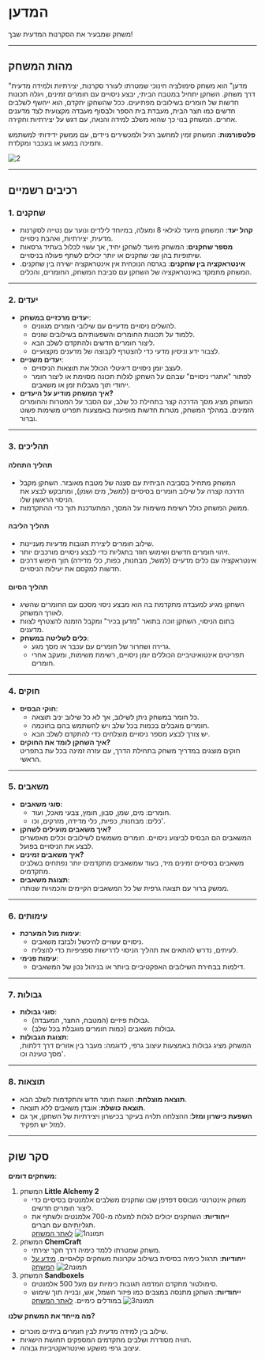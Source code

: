 # המדען

משחק שמבעיר את הסקרנות המדעית שבך!

---

## מהות המשחק  

"מדען" הוא משחק סימולציה חינוכי שמטרתו לעורר סקרנות, יצירתיות ולמידה מדעית דרך משחק. השחקן יתחיל במטבח הביתי, יבצע ניסויים עם חומרים זמינים, ויגלה תכונות חדשות של חומרים בשילובים מפתיעים. ככל שהשחקן יתקדם, הוא ייחשף לשלבים חדשים כמו חצר הבית, מעבדת בית הספר ולבסוף מעבדה מקצועית לצד מדענים אחרים. המשחק בנוי כך שהוא משלב למידה והנאה, עם דגש על יצירתיות וחקירה.

**פלטפורמות**: המשחק זמין למחשב רגיל ולמכשירים ניידים, עם ממשק ידידותי למשתמש ותמיכה במגע או בעכבר ומקלדת.

 ![2](https://github.com/user-attachments/assets/3c22910c-9d7e-4374-9a8e-9c52b9823b7b)

---

## רכיבים רשמיים

### 1. שחקנים  
- **קהל יעד**: המשחק מיועד לגילאי 8 ומעלה, במיוחד לילדים ונוער עם נטייה לסקרנות מדעית, יצירתיות, ואהבת ניסויים.  
- **מספר שחקנים**: המשחק מיועד לשחקן יחיד, אך עשוי לכלול בעתיד גרסאות שיתופיות בהן שני שחקנים או יותר יכולים לשתף פעולה בניסויים.  
- **אינטראקציה בין שחקנים**: בגרסה הנוכחית אין אינטראקציה ישירה בין שחקנים. המשחק מתמקד באינטראקציה של השחקן עם סביבת המשחק, החומרים, והכלים.

---

### 2. יעדים  
- **יעדים מרכזיים במשחק**:  
  - להשלים ניסויים מדעיים עם שילובי חומרים מגוונים.  
  - ללמוד על תכונות החומרים והשפעותיהם בשילובים שונים.  
  - ליצור חומרים חדשים ולהתקדם לשלב הבא.  
  - לצבור ידע וניסיון מדעי כדי להצטרף לקבוצה של מדענים מקצועיים.
- **יעדים משניים**:  
  - לעצב יומן ניסויים דיגיטלי הכולל את תוצאות הניסויים.  
  - לפתור "אתגרי ניסויים" שבהם על השחקן לגלות תכונה מסוימת או ליצור חומר ייחודי תוך מגבלות זמן או משאבים.
- **איך המשחק מודיע על היעדים?**  
  המשחק מציג מסך הדרכה קצר בתחילת כל שלב, עם הסבר על המטרות והחומרים הזמינים. במהלך המשחק, מטרות חדשות מופיעות באמצעות תפריט משימות פשוט וברור.

---

### 3. תהליכים  

#### תהליך התחלה  
- המשחק מתחיל בסביבה הביתית עם סצנה של מטבח מאובזר. השחקן מקבל הדרכה קצרה על שילוב חומרים בסיסיים (למשל, מים ושמן), ומתבקש לבצע את הניסוי הראשון שלו.  
- ממשק המשחק כולל רשימת משימות על המסך, המתעדכנת תוך כדי ההתקדמות.  
#### תהליך הליבה  
- שילוב חומרים ליצירת תגובות מדעיות מעניינות.  
- זיהוי חומרים חדשים ושימוש חוזר בתגליות כדי לבצע ניסויים מורכבים יותר.  
- אינטראקציה עם כלים מדעיים (למשל, מבחנות, כפות, כלי מדידה) תוך חיפוש דרכים חדשות למקסם את יעילות הניסויים.  
#### תהליך הסיום  
- השחקן מגיע למעבדה מתקדמת בה הוא מבצע ניסוי מסכם עם החומרים שהשיג לאורך המשחק.  
- בתום הניסוי, השחקן זוכה בתואר "מדען בכיר" ומקבל הזמנה להצטרף לצוות מדענים.  
- **כלים לשליטה במשחק**:  
  - גרירה ושחרור של חומרים עם עכבר או מסך מגע.  
  - תפריטים אינטואיטיביים הכוללים יומן ניסויים, רשימת משימות, ומעקב אחרי חומרים.  

---

### 4. חוקים  
- **חוקי הבסיס**:  
  - כל חומר במשחק ניתן לשילוב, אך לא כל שילוב יניב תוצאה.  
  - חומרים מוגבלים בכמות בכל שלב ויש להשתמש בהם בחוכמה.  
  - יש צורך לבצע מספר ניסויים מוצלחים כדי להתקדם לשלב הבא.  
- **איך השחקן לומד את החוקים?**  
  חוקים מוצגים במדריך משחק בתחילת הדרך, עם עזרה זמינה בכל עת בתפריט הראשי.

---

### 5. משאבים  
- **סוגי משאבים**:  
  - חומרים: מים, שמן, סבון, חומץ, צבעי מאכל, ועוד.  
  - כלים: מבחנות, כפיות, כלי מדידה, מזרקים, וכו'.  
- **איך משאבים מועילים לשחקן?**  
  המשאבים הם הבסיס לביצוע ניסויים. חומרים משמשים לשילובים וכלים מאפשרים לבצע את הניסויים בפועל.  
- **איך משאבים זמינים?**  
  משאבים בסיסיים זמינים מיד, בעוד שמשאבים מתקדמים יותר נפתחים בשלבים מתקדמים.  
- **תצוגת משאבים**:  
  ממשק ברור עם תצוגה גרפית של כל המשאבים הקיימים והכמויות שנותרו.

---

### 6. עימותים  
- **עימות מול המערכת**:  
  - ניסויים עשויים להיכשל ולבזבז משאבים.  
  - לעיתים, נדרש להתאים את תהליך הניסוי לדרישות ספציפיות כדי להצליח.  
- **עימות פנימי**:  
  - דילמות בבחירת השילובים האפקטיביים ביותר או בניהול נכון של המשאבים.  

---

### 7. גבולות  
- **סוגי גבולות**:  
  - גבולות פיזיים (המטבח, החצר, המעבדה).  
  - גבולות משאבים (כמות חומרים מוגבלת בכל שלב).  
- **תצוגת הגבולות**:  
  המשחק מציג גבולות באמצעות עיצוב גרפי, לדוגמה: מעבר בין אזורים דרך דלתות, מסך טעינה וכו'.  

---

### 8. תוצאות  
- **תוצאה מוצלחת**: השגת חומר חדש והתקדמות לשלב הבא.  
- **תוצאה כושלת**: אובדן משאבים ללא תוצאה.  
- **השפעת כישרון ומזל**: ההצלחה תלויה בעיקר בכישרון ויצירתיות של השחקן, אך גם למזל יש תפקיד.  

---

## סקר שוק  

**משחקים דומים**:  
1. המשחק **Little Alchemy 2**
   - משחק אינטרנטי מבוסס דפדפן שבו שחקנים משלבים אלמנטים בסיסיים כדי ליצור חומרים חדשים.  
   - **ייחודיות**: השחקנים יכולים לגלות למעלה מ-700 אלמנטים ולשתף את תגליותיהם עם חברים.  
   [לאתר המשחק](https://littlealchemy2.com)
   ![תמונה1](https://github.com/user-attachments/assets/28e4e512-c863-4be8-8073-44560afc7eec)
2. המשחק **ChemCraft**  
   - משחק שמטרתו ללמד כימיה דרך חקר יצירתי.  
   - **ייחודיות**: תרגול כימיה בסיסית בשילוב עקרונות משחקים קלאסיים.
   [מידע על המשחק](https://chemcraft-gaming.fandom.com)
   ![תמונה2](https://github.com/user-attachments/assets/6a1d8409-fd69-4b5e-9a62-9dd26eab174e)
3. המשחק **Sandboxels**  
   - סימולטור מתקדם המדמה תגובות כימיות עם מעל 500 אלמנטים.  
   - **ייחודיות**: השחקן מתנסה במצבים כמו פיזור חשמל, אש, ובנייה תוך שימוש במודלים כימיים.
   [לאתר המשחק](https://sandboxels.r74n.com)
   ![תמונה3](https://github.com/user-attachments/assets/a30d1b12-3928-49b8-9be9-b390a7717007)


**מה מייחד את המשחק שלנו?**  
- שילוב בין למידה מדעית לבין חומרים ביתיים מוכרים.  
- חוויה מסודרת ושלבים מתקדמים המספקים תחושת הישגיות.  
- עיצוב גרפי מושקע ואינטראקטיביות גבוהה.  
